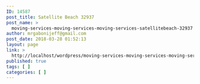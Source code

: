```yaml
---
ID: 14587
post_title: Satellite Beach 32937
post_name: >
  moving-services-moving-services-moving-services-satellitebeach-32937
author: mrgabonijeff@gmail.com
post_date: 2018-03-28 01:52:13
layout: page
link: >
  http://localhost/wordpress/moving-services-moving-services-moving-services-satellitebeach-32937/
published: true
tags: [ ]
categories: [ ]
---
```

